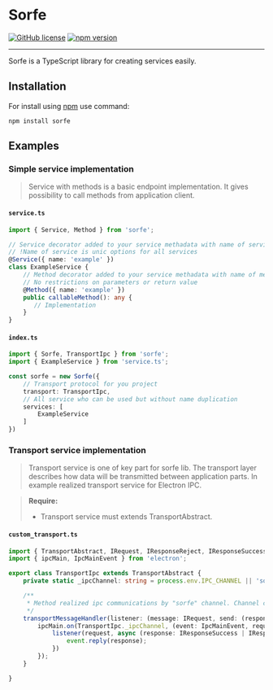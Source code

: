 # Sorfe
[![GitHub license](https://img.shields.io/badge/license-MIT-blue.svg)](https://github.com/rxst/sorfe/tree/master/LICENSE) [![npm version](https://img.shields.io/npm/v/sorfe.svg?style=flat)](https://www.npmjs.com/package/sorfe)
***
Sorfe is a TypeScript library for creating services easily.

## Installation

For install using [npm](https://www.npmjs.com/package/sorfe) use command:

```shell
npm install sorfe
```

## Examples

### **Simple service implementation**  

> Service with methods is a basic endpoint implementation. It gives possibility to call methods from application client.

#### **`service.ts`**
```typescript
import { Service, Method } from 'sorfe';

// Service decorator added to your service methadata with name of service
// !Name of service is unic options for all services
@Service({ name: 'example' })
class ExampleService {
    // Method decorator added to your service methadata with name of method and make in callable from client
    // No restrictions on parameters or return value
    @Method({ name: 'example' })
    public callableMethod(): any {
       // Implementation
    }    
}

```


#### **`index.ts`**
```typescript
import { Sorfe, TransportIpc } from 'sorfe';
import { ExampleService } from 'service.ts';

const sorfe = new Sorfe({
    // Transport protocol for you project
    transport: TransportIpc, 
    // All service who can be used but without name duplication
    services: [
        ExampleService
    ]
})
```

### **Transport service implementation**

> Transport service is one of key part for sorfe lib.
> The transport layer describes how data will be transmitted between application parts.
> In example realized transport service for Electron IPC.

> **Require:**
> * Transport service must extends TransportAbstract.
#### **`custom_transport.ts`**
```typescript
import { TransportAbstract, IRequest, IResponseReject, IResponseSuccess } from "sorfe";
import { ipcMain, IpcMainEvent } from 'electron';

export class TransportIpc extends TransportAbstract {
    private static _ipcChannel: string = process.env.IPC_CHANNEL || 'sorfe';

    /**
     * Method realized ipc communications by "sorfe" channel. Channel can be changed by IPC_CHANNEL env parameter
     */
    transportMessageHandler(listener: (message: IRequest, send: (response: (IResponseSuccess | IResponseReject)) => void) => void): void {
        ipcMain.on(TransportIpc._ipcChannel, (event: IpcMainEvent, request: IRequest) => {
            listener(request, async (response: IResponseSuccess | IResponseReject) => {
                event.reply(response);
            })
        });
    }

}

```
